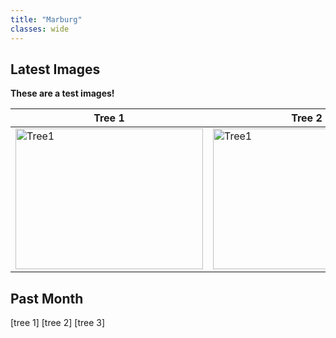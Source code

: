 ```yaml
---
title: "Marburg"
classes: wide
---
```


## Latest Images

**These are a test images!**

| Tree 1 | Tree 2 | Tree 3 |
| --- | --- | --- |
| <a href="../../assets/NRT/germany/marburg/tree1.JPG"><img src="../../assets/NRT/germany/marburg/tree1.JPG" alt="Tree1" width="300" height="225"></a> | <a href="../../assets/NRT/germany/marburg/tree2.JPG"><img src="../../assets/NRT/germany/marburg/tree2.JPG" alt="Tree1" width="300" height="225"></a> | <a href="../../assets/NRT/germany/marburg/tree3.JPG"><img src="../../assets/NRT/germany/marburg/tree3.JPG" alt="Tree1" width="300" height="225"></a> |

## Past Month

[tree 1] [tree 2] [tree 3]
